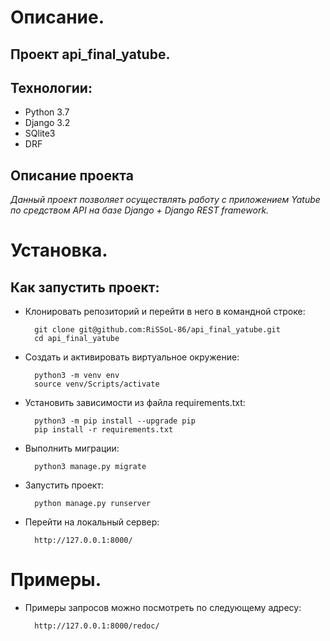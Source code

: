 # Описание.

## Проект api_final_yatube.

## Технологии:
* Python 3.7
* Django 3.2
* SQlite3
* DRF

## Описание проекта

_Данный проект позволяет осуществлять работу с приложением Yatube
по средством API на базе Django + Django REST framework._

# Установка.

## Как запустить проект:

* Клонировать репозиторий и перейти в него в командной строке:

        git clone git@github.com:RiSSoL-86/api_final_yatube.git
        cd api_final_yatube

* Cоздать и активировать виртуальное окружение:

        python3 -m venv env
        source venv/Scripts/activate

* Установить зависимости из файла requirements.txt:

        python3 -m pip install --upgrade pip
        pip install -r requirements.txt

* Выполнить миграции:

        python3 manage.py migrate
        
* Запустить проект:

        python manage.py runserver

* Перейти на локальный сервер:

        http://127.0.0.1:8000/

# Примеры.

* Примеры запросов можно посмотреть по следующему адресу:

        http://127.0.0.1:8000/redoc/
